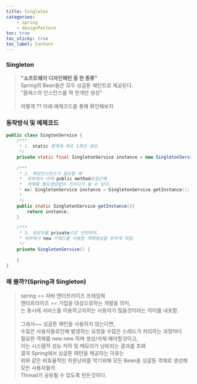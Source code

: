 ```yaml
---
title: Singleton 
categories: 
    - spring 
    - designPattern 
toc: true
toc_sticky: true
toc_label: Content 
---
```


### Singleton 
> <b>"소프트웨어 디자인패턴 중 한 종류"</b><br>
Spring의 Bean들은 모두 싱글톤 패턴트로 제공된다.<br>
"클래스의 인스턴스를 딱 한개만 생성"<br><br>
어떻게 ?? 아래 예제코드를 통해 확인해보자 


### 동작방식 및 예제코드 
```java
public class SingtonService {
    /***
     * 1. static 영역에 최초 1회만 생성   
     */
    private static final SingletonService instance = new SingletonService();
    
    /***
     * 2. 해당인스턴스가 필요할 때 
     *  외부에서 아래 public method로접근해 
     *  객체를 별도생성없이 가져다가 쓸 수 있다. 
     * ex) SingletonService instance = SingletonService.getInstance();
     * 
     */
    public static SingletonService getInstance(){
        return instance;
    }

    /***
     * 3. 생성자를 private으로 선언하여, 
     * 외부에서 new 키워드를 사용한 객체생성을 못하게 막음. 
     */
    private SingletonService() { 
        
    }
}
```

### 왜 쓸까?(Spring과 Singleton)
> spring == 자바 엔터프라이즈 프레임웍 <br>
엔터프라이즈 == 기업을 대상으로하는 개발을 의미, <br>
는 동시에 서비스를 이용하고자하는 사용자가 많을것이라는 의미를 내포함.<br><br>
그래서~~ 싱글톤 패턴을 사용하지 않는다면, <br>
수많은 사용자들로인해 발생하는 요청을 수많은 스레드가 처리하는 과정마다 <br>
필요한 객체를 new new 하며 생성/삭제 해야할것이고, <br>
이는 시스템적 성능 저하 및 메모리가 낭비되는 결과를 초래 <br>
결국 Spring에서 싱글톤 패턴을 제공하는 이유는 <br>
위와 같은 비효율적인 자원낭비를 막기위해 모든 Bean을 싱글톤 객체로 생성해 모든 사용자들의<br>
Thread가 공유될 수 있도록 만든것이다.<br> 